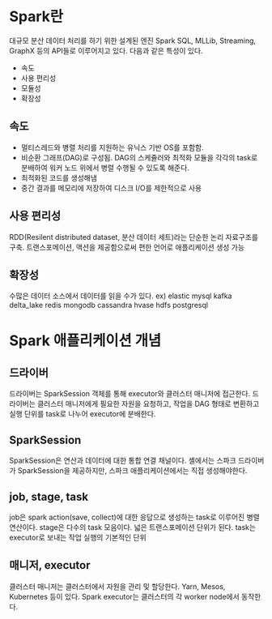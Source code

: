 # Spark란
대규모 분산 데이터 처리를 하기 위한 설계된 엔진
Spark SQL, MLLib, Streaming, GraphX 등의 API들로 이루어지고 있다.
다음과 같은 특성이 있다.
- 속도
- 사용 편리성
- 모듈성
- 확장성

## 속도
- 멀티스레드와 병렬 처리를 지원하는 유닉스 기반 OS를 포함함.
- 비순환 그래프(DAG)로 구성됨. DAG의 스케쥴러와 최적화 모듈을 각각의 task로 분배하여 워커 노드 위에서 병렬 수행될 수 있도록 해준다.
- 최적화된 코드를 생성해냄
- 중간 결과를 메모리에 저장하여 디스크 I/O를 제한적으로 사용

## 사용 편리성
RDD(Resilent distributed dataset, 분산 데이터 세트)라는 단순한 논리 자료구조를 구축.
트랜스포메이션, 액션을 제공함으로써 편한 언어로 애플리케이션 생성 가능

## 확장성
수많은 데이터 소스에서 데이터를 읽을 수가 있다.
ex) elastic mysql kafka delta_lake redis mongodb cassandra hvase hdfs postgresql

# Spark 애플리케이션 개념
## 드라이버
드라이버는 SparkSession 객체를 통해 executor와 클러스터 매니저에 접근한다.
드라이버는 클러스터 매니저에게 필요한 자원을 요청하고, 작업을 DAG 형태로 변환하고 실행 단위를 task로 나누어 executor에 분배한다.

## SparkSession
SparkSession은 연산과 데이터에 대한 통합 연결 채널이다.
셸에서는 스파크 드라이버가 SparkSession을 제공하지만, 스파크 애플리케이션에서는 직접 생성해야한다.

## job, stage, task
job은 spark action(save, collect)에 대한 응답으로 생성하는 task로 이루어진 병렬 연산이다.
stage은 다수의 task 모음이다. 넓은 트랜스포메이션 단위가 된다.
task는 executor로 보내는 작업 실행의 기본적인 단위

## 매니저, executor
클러스터 매니저는 클러스터에서 자원을 관리 및 할당한다. Yarn, Mesos, Kubernetes 등이 있다.
Spark executor는 클러스터의 각 worker node에서 동작한다.

